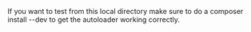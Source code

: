 
If you want to test from this local directory make sure to do a composer install --dev
to get the autoloader working correctly.
